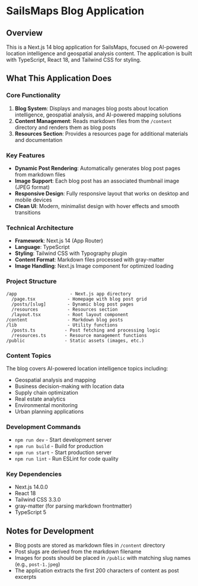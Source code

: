 # SailsMaps Blog Application

## Overview
This is a Next.js 14 blog application for SailsMaps, focused on AI-powered location intelligence and geospatial analysis content. The application is built with TypeScript, React 18, and Tailwind CSS for styling.

## What This Application Does

### Core Functionality
1. **Blog System**: Displays and manages blog posts about location intelligence, geospatial analysis, and AI-powered mapping solutions
2. **Content Management**: Reads markdown files from the `/content` directory and renders them as blog posts
3. **Resources Section**: Provides a resources page for additional materials and documentation

### Key Features
- **Dynamic Post Rendering**: Automatically generates blog post pages from markdown files
- **Image Support**: Each blog post has an associated thumbnail image (JPEG format)
- **Responsive Design**: Fully responsive layout that works on desktop and mobile devices
- **Clean UI**: Modern, minimalist design with hover effects and smooth transitions

### Technical Architecture
- **Framework**: Next.js 14 (App Router)
- **Language**: TypeScript
- **Styling**: Tailwind CSS with Typography plugin
- **Content Format**: Markdown files processed with gray-matter
- **Image Handling**: Next.js Image component for optimized loading

### Project Structure
```
/app                    - Next.js app directory
  /page.tsx            - Homepage with blog post grid
  /posts/[slug]        - Dynamic blog post pages
  /resources           - Resources section
  /layout.tsx          - Root layout component
/content               - Markdown blog posts
/lib                   - Utility functions
  /posts.ts           - Post fetching and processing logic
  /resources.ts       - Resource management functions
/public               - Static assets (images, etc.)
```

### Content Topics
The blog covers AI-powered location intelligence topics including:
- Geospatial analysis and mapping
- Business decision-making with location data
- Supply chain optimization
- Real estate analytics
- Environmental monitoring
- Urban planning applications

### Development Commands
- `npm run dev` - Start development server
- `npm run build` - Build for production
- `npm run start` - Start production server
- `npm run lint` - Run ESLint for code quality

### Key Dependencies
- Next.js 14.0.0
- React 18
- Tailwind CSS 3.3.0
- gray-matter (for parsing markdown frontmatter)
- TypeScript 5

## Notes for Development
- Blog posts are stored as markdown files in `/content` directory
- Post slugs are derived from the markdown filename
- Images for posts should be placed in `/public` with matching slug names (e.g., `post-1.jpeg`)
- The application extracts the first 200 characters of content as post excerpts